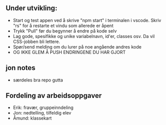## Under utvikling:
- Start og test appen ved å skrive "npm start" i terminalen i vscode. Skriv "rs" for å restarte et vindu som allerede er åpent
- Trykk "Pull" før du begynner å endre på kode selv
- Lag gode, spesifikke og unike variabelnavn, id'er, classes osv. Da vil CSS-jobben bli lettere.
- Spør/send melding om du lurer på noe angående andres kode
- OG IKKE GLEM Å PUSH ENDRINGENE DU HAR GJORT

## jon notes
- særdeles bra repo gutta

## Fordeling av arbeidsoppgaver
- Erik: fravær, gruppeinndeling
- Jon: nedtelling, tilfeldig elev
- Åmund: klassekart
